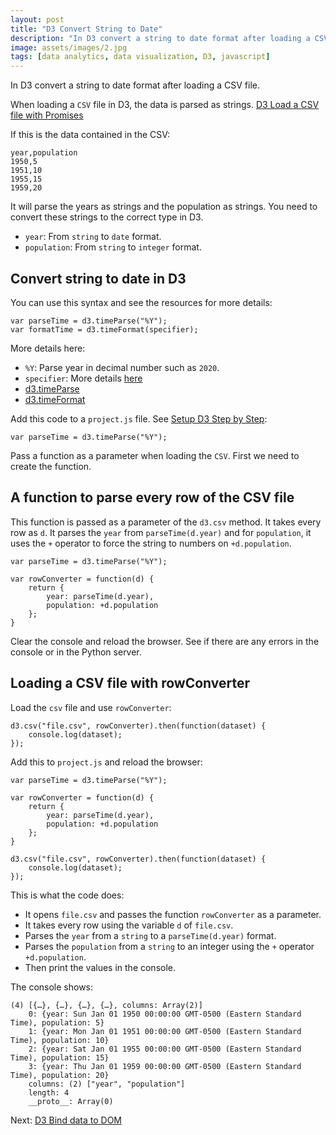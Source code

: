 ```yaml
---
layout: post
title: "D3 Convert String to Date"
description: "In D3 convert a string to date format after loading a CSV file."
image: assets/images/2.jpg
tags: [data analytics, data visualization, D3, javascript]
---
```


In D3 convert a string to date format after loading a CSV file.

When loading a `CSV` file in D3, the data is parsed as strings. [D3 Load a CSV file with Promises](../d3-load-a-csv-file-with-promises/)

If this is the data contained in the CSV:

    year,population
    1950,5
    1951,10
    1955,15
    1959,20

It will parse the years as strings and the population as strings. You need to convert these strings to the correct type in D3.

* `year`: From `string` to `date` format.
* `population`: From `string` to `integer` format.

## Convert string to date in D3

You can use this syntax and see the resources for more details:

    var parseTime = d3.timeParse("%Y");
    var formatTime = d3.timeFormat(specifier);

More details here:

* `%Y`: Parse year in decimal number such as `2020`.
* `specifier`: More details [here](https://github.com/d3/d3-time-format/blob/v2.2.3/README.md#locale_format)
* [d3.timeParse](https://github.com/d3/d3-time-format/blob/v2.2.3/README.md#timeParse)
* [d3.timeFormat](https://github.com/d3/d3-time-format/blob/v2.2.3/README.md#timeFormat)

Add this code to a `project.js` file. See [Setup D3 Step by Step](../setup-d3-step-by-step/):

    var parseTime = d3.timeParse("%Y");

Pass a function as a parameter when loading the `CSV`. First we need to create the function.

## A function to parse every row of the CSV file

This function is passed as a parameter of the `d3.csv` method. It takes every row as `d`. It parses the `year` from `parseTime(d.year)` and for `population`, it uses the `+` operator to force the string to numbers on `+d.population`. 

    var parseTime = d3.timeParse("%Y");

    var rowConverter = function(d) {
        return {
            year: parseTime(d.year),
            population: +d.population
        };
    }

Clear the console and reload the browser. See if there are any errors in the console or in the Python server.

## Loading a CSV file with rowConverter

Load the `csv` file and use `rowConverter`:

    d3.csv("file.csv", rowConverter).then(function(dataset) {
        console.log(dataset);
    });

Add this to `project.js` and reload the browser:


    var parseTime = d3.timeParse("%Y");

    var rowConverter = function(d) {
        return {
            year: parseTime(d.year),
            population: +d.population
        };
    }

    d3.csv("file.csv", rowConverter).then(function(dataset) {
        console.log(dataset);
    });

This is what the code does:

* It opens `file.csv` and passes the function `rowConverter` as a parameter. 
* It takes every row using the variable `d` of `file.csv`.
* Parses the `year` from a `string` to a `parseTime(d.year)` format.
* Parses the `population` from a `string` to an integer using the `+` operator `+d.population`.
* Then print the values in the console.

The console shows:

    (4) [{…}, {…}, {…}, {…}, columns: Array(2)]
        0: {year: Sun Jan 01 1950 00:00:00 GMT-0500 (Eastern Standard Time), population: 5}
        1: {year: Mon Jan 01 1951 00:00:00 GMT-0500 (Eastern Standard Time), population: 10}
        2: {year: Sat Jan 01 1955 00:00:00 GMT-0500 (Eastern Standard Time), population: 15}
        3: {year: Thu Jan 01 1959 00:00:00 GMT-0500 (Eastern Standard Time), population: 20}
        columns: (2) ["year", "population"]
        length: 4
        __proto__: Array(0)

Next: [D3 Bind data to DOM](../d3-bind-data-to-dom/)